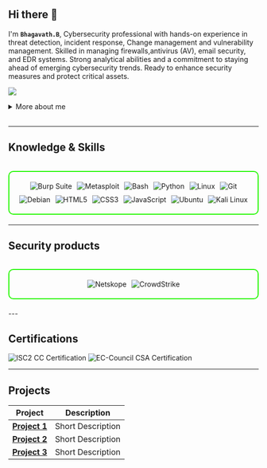 ## Hi there 👋

I'm **`Bhagavath.B`**, Cybersecurity professional with hands-on experience in threat detection, incident response, Change management and vulnerability management. Skilled in managing firewalls,antivirus (AV), email security, and EDR systems. Strong analytical abilities and a commitment to staying ahead of emerging cybersecurity trends. Ready to enhance security measures and protect critical assets.

<a href="https://www.linkedin.com/in/bhagavath-b-0255a8293/"><img src="https://img.shields.io/badge/-LinkedIn-0072b1?&style=for-the-badge&logo=linkedin&logoColor=white" /></a>

<details>
  <summary>More about me</summary>

- **Name**: Bhagavath B
- **From**: India
- **Security Analyst** | **Security Researcher** | **CTF player** | **Pentester**
- I have experience in vulnerability assessment, penetration testing and security product management.
- Continuously improving my knowledge of **Cybersecurity products** and **Cybersecurity Skills**.
- I’m currently learning and exploring **Security products**, **networking**, and **cybersecurity certifications**.

</details>
<br>

---

<h2 id="knowledge_skills" align=''> Knowledge & Skills </h2>

<br>

<div style="border: 2px solid #22F700; border-radius: 10px; padding: 20px; margin-bottom: 20px;">
  <div align="left" style="display: flex; flex-wrap: wrap; justify-content: center; gap: 10px;">
      <img src="https://img.shields.io/badge/Burp_Suite-FF6633?style=for-the-badge&logo=burp-suite&color=000000" alt="Burp Suite" />
      <img src="https://img.shields.io/badge/Metasploit-008C8C?style=for-the-badge&logo=metasploit&color=000000" alt="Metasploit" />
      <img src="https://img.shields.io/badge/Bash-4EAA25?style=for-the-badge&logo=gnu-bash&color=000000" alt="Bash" />
      <img src="https://img.shields.io/badge/Python-3776AB?style=for-the-badge&logo=python&color=000000" alt="Python" />
      <img src="https://img.shields.io/badge/Linux-FCC624?style=for-the-badge&logo=linux&color=000000" alt="Linux" />
      <img src="https://img.shields.io/badge/Git-F05032?style=for-the-badge&logo=git&color=000000" alt="Git" />
      <img src="https://img.shields.io/badge/Debian-D70A53?style=for-the-badge&logo=debian&color=000000" alt="Debian" />
      <img src="https://img.shields.io/badge/HTML5-5D4B6C?style=for-the-badge&logo=html5&color=000000" alt="HTML5" />
      <img src="https://img.shields.io/badge/CSS3-2965F1?style=for-the-badge&logo=css3&color=000000" alt="CSS3" />
      <img src="https://img.shields.io/badge/JavaScript-F7DF1E?style=for-the-badge&logo=javascript&color=000000" alt="JavaScript" />
      <img src="https://img.shields.io/badge/Ubuntu-E95420?style=for-the-badge&logo=ubuntu&color=000000" alt="Ubuntu" />
      <img src="https://img.shields.io/badge/Kali_Linux-557C94?style=for-the-badge&logo=kali-linux&color=000000" alt="Kali Linux" />
    
  </div>
</div>

-----

<h2 id="knowledge_skills" align=''> Security products </h2>

<br>

<div style="border: 2px solid #22F700; border-radius: 10px; padding: 20px; margin-bottom: 20px;">
  <div align="left" style="display: flex; flex-wrap: wrap; justify-content: center; gap: 10px;">
     <img src="https://img.shields.io/badge/Netskope-2E86C1?style=for-the-badge&logo=netskope&color=000000" alt="Netskope" />
     <img src="https://img.shields.io/badge/CrowdStrike-E4002B?style=for-the-badge&logo=crowdstrike&color=000000" alt="CrowdStrike" />
  </div>
</div>
---
<h2 id="Certifications" align=''> Certifications </h2>

<div>
<img src="https://img.shields.io/badge/ISC2-CC_Certified_in_Cybersecurity-green?style=for-the-badge&logo=isc2&color=000000" alt="ISC2 CC Certification" />
<img src="https://img.shields.io/badge/EC--Council-CSA_Certified_soc_Analyst-red?style=for-the-badge&logo=ec-council&color=000000" alt="EC-Council CSA Certification" />

</div>

---

<h2 id="Projects" align=''> Projects </h2>


| **Project**      | **Description**                                                                                  |
|-------------------|--------------------------------------------------------------------------------------------------|
| **[Project 1](https://github.com/)**    | Short Description |
| **[Project 2](https://github.com/)**    | Short Description |
| **[Project 3](https://github.com/)**    | Short Description | 

